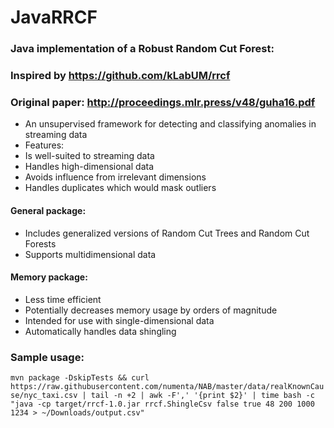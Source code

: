 # JavaRRCF
### Java implementation of a Robust Random Cut Forest:
### Inspired by https://github.com/kLabUM/rrcf
### Original paper: http://proceedings.mlr.press/v48/guha16.pdf
* An unsupervised framework for detecting and classifying anomalies in streaming data
* Features:
 * Is well-suited to streaming data
 * Handles high-dimensional data
 * Avoids influence from irrelevant dimensions
 * Handles duplicates which would mask outliers

#### General package:
* Includes generalized versions of Random Cut Trees and Random Cut Forests
* Supports multidimensional data

#### Memory package:
* Less time efficient
* Potentially decreases memory usage by orders of magnitude
* Intended for use with single-dimensional data
* Automatically handles data shingling

### Sample usage:
`mvn package -DskipTests && curl https://raw.githubusercontent.com/numenta/NAB/master/data/realKnownCause/nyc_taxi.csv | tail -n +2 | awk -F',' '{print $2}' | time bash -c "java -cp target/rrcf-1.0.jar rrcf.ShingleCsv false true 48 200 1000 1234 > ~/Downloads/output.csv"`